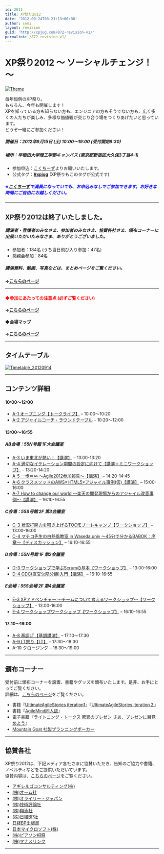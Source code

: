 ```yaml
---
id: 2011
title: XP祭り2012
date: '2012-09-24T08:21:13+00:00'
author: semi
layout: revision
guid: 'http://xpjug.com/872-revision-v1/'
permalink: /872-revision-v1/
---
```


# XP祭り2012 〜 ソーシャルチェンジ！ 〜

[![](http://xpjug.com/wp-content/uploads/2012/02/Theme-300x244.png "Theme")](http://xpjug.com/wp-content/uploads/2012/02/Theme.png)

毎年恒例のXP祭り。  
もちろん、今年も開催します！  
XPを知っている方も知らない方も、エンジニアの方もそうでない方も、広く多くの人たちが楽しみ、多様な価値観が交じり合う場をつくりあげたいと思っています。  
どうぞ一緒にご参加ください！

##### 開催日：2012年9月15日 (土) 10:00〜19:00 (受付開始9:30)

##### 場所：早稲田大学理工学部キャンパス (東京都新宿区大久保3丁目4-1)

- 参加申込：[こくちーず](http://kokucheese.com/event/index/45007/)よりお願いいたします。
- 公式タグ：**[\#xpjug](https://twitter.com/#!/search/realtime/%23xpjug)** (XP祭りもこのタグが公式です)

##### <font color="blue">※[こくちーず](http://kokucheese.com/event/index/45007/)で満員になっていても、お申込みなしでご参加できます。お好きな時間にご自由にお越しください。</font>

---

## XP祭り2012は終了いたしました。

##### 講演者・登壇者のみなさま、参加者のみなさま、協賛各社さま、頒布コーナーに出展いただいたみなさま、ありがとうございました。

- 参加者：184名 (うち当日飛び入り参加：47名)
- 懇親会参加：84名

##### 講演資料、動画、写真などは、まとめページをご覧ください。

**→[こちらのページ](http://xpjug.com/xp2012-summary/)**

---

#### <font color="red">◆参加にあたっての注意点 (必ずご覧ください)</font>

**→[こちらのページ](http://xpjug.com/xp2012-attention/)**

#### ◆会場マップ

**→[こちらのページ](http://xpjug.com/xp2012-map/)**

---

## タイムテーブル

[![](http://xpjug.com/wp-content/uploads/2012/02/Timetable_20120914.png "Timetable_20120914")](http://xpjug.com/wp-content/uploads/2012/02/Timetable_20120914.png)

---

## コンテンツ詳細

#### 10:00〜12:00

- [A-1 オープニング【トークライブ】](http://xpjug.com/xp2012-contents-a1/) – 10:00〜10:20
- [A-2 アジャイルコーチ・ラウンドテーブル](http://xpjug.com/xp2012-contents-a2/) – 10:20〜12:00

#### 13:00〜16:55

##### AB会場：55N号館 1F大会議室

- [A-3 いま東北が熱い！【講演】](http://xpjug.com/xp2012-contents-a3/) – 13:00-13:20
- [A-4 適切なイテレーション期間の設定に向けて【講演＋ミニワークショップ】](http://xpjug.com/xp2012-contents-a4/) – 13:20-14:20
- [A-5 一歩＝∞ 〜Agile2012参加報告〜【講演】](http://xpjug.com/xp2012-contents-a5/) – 14:20-14:45
- [A-6 クラスメソッドのAWS×HTML5×アジャイル事例(仮)【講演】](http://xpjug.com/xp2012-contents-a6/) – 15:00-16:00
- [A-7 How to change our world 〜楽天の開発現場からのアジャイル改善事例〜【講演】](http://xpjug.com/xp2012-contents-a7/) – 16:10-16:55

##### C会場：55S号館 2F 第3会議室

- [C-3 状況打開力を叩き上げるTOCfEブートキャンプ【ワークショップ】](http://xpjug.com/xp2012-contents-c3/) – 13:00-16:00
- [C-4 マチコ先生の白熱風教室 in Waseda.univ 〜45分で分かるBABOK：序章〜【ディスカッション】](http://xpjug.com/xp2012-contents-c4/) – 16:10-16:55

##### D会場：55N号館 1F 第2会議室

- [D-3 ワークショップで学ぶScrumの基本【ワークショップ】](http://xpjug.com/xp2012-contents-d3/) – 13:00-16:00
- [D-4 ODC(直交欠陥分類)入門【講演】](http://xpjug.com/xp2012-contents-d4/) – 16:10-16:55

##### E会場：55S会場 2F 第4会議室

- [E-3 XPアドベンチャー 〜チームについて考えるワークショップ〜【ワークショップ】](http://xpjug.com/xp2012-contents-e3/) – 13:00-16:00
- [E-4 ワークショップワークショップ【ワークショップ】](http://xpjug.com/xp2012-contents-e4/) – 16:10-16:55

#### 17:10〜19:00

- [A-8 基調LT【基調講演】](http://xpjug.com/xp2012-contents-a8/) – 17:10〜17:30
- [A-9 LT祭り【LT】](http://xpjug.com/xp2012-contents-a9/) – 17:30〜18:30
- A-10 クロージング – 18:30〜19:00

---

## 頒布コーナー

受付前に頒布コーナーを設置、書籍やグッズを頒布いたします。是非、お手にとってご覧ください。  
詳細は、[こちらのページ](http://xpjug.com/xp2012-distribute/)をご覧ください。

- 書籍『[UltimateAgileStories iteration1](http://ultimateagilestories.web.fc2.com/bookcontents1.html)』『[UltimateAgileStories iteration２](http://ultimateagilestories.web.fc2.com/bookcontents2.html)』
- 書籍『[AgileMind同人誌](http://www.facebook.com/AgileMindMagazine)』
- 電子書籍『[ライトニング・トークス 驚異のプレゼン さあ、プレゼンに目覚めよう](http://www.devlove.org/devlove-pub/the_presentation_secrets_of_lightning_talks)』
- [Mountain Goat 社製プランニングポーカー](http://jp.agilergo.com/15)

---

## 協賛各社

XP祭り2012は、下記メディア各社さまに協賛いただき、告知のご協力や書籍、ノベルティなどをご提供いただいています。  
協賛内容は、[こちらのページ](http://xpjug.com/xp2012-sponsor/)をご覧ください。

- [アギレルゴコンサルティング(株)](http://jp.agilergo.com/)
- [(株)オーム社](http://www.ohmsha.co.jp/)
- [(株)オライリー・ジャパン](http://www.oreilly.co.jp/index.shtml)
- [(株)技術評論社](http://gihyo.jp/)
- [(株)翔泳社](http://www.shoeisha.co.jp/)
- [(株)日経BP社](http://itpro.nikkeibp.co.jp/index.html)
- [日経BP出版局](http://ec.nikkeibp.co.jp/index.html)
- [日本マイクロソフト(株)](http://www.microsoft.com/japan/msdn/vstudio/)
- [(株)ピアソン桐原](http://www.pearsonkirihara.jp/)
- [(株)マナスリンク](http://www.manaslink.com/)

---